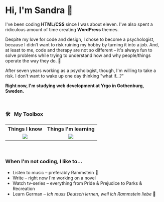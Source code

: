 <h1 align="">Hi, I'm Sandra 👋</h1>
<p>I've been coding <b>HTML/CSS</b> since I was about eleven. I've also spent a ridiculous amount of time creating <b>WordPress</b> themes.</p>
<p>Despite my love for code and design, I chose to become a psychologist, because I didn’t want to risk ruining my hobby by turning it into a job. And, at least to me, code and therapy are not so different – it's always fun to solve problems while trying to understand how and why people/things operate the way they do. 🧠</p>
<p>After seven years working as a psychologist, though, I'm willing to take a risk. I don't want to wake up one day thinking "what if...?"</p>
<p><b>Right now, I'm studying web development at Yrgo in Gothenburg, Sweden.</b></p>
<br />
<h3>🛠️ &nbsp; My Toolbox</h3>
<table>
  <tr>
    <th>Things I know</th>
    <th>Things I'm learning</th>
  </tr>
  <tr align="center">
    <td>
      <img src="https://skill-icons-v2.vercel.app/api/icons?i=html,css,wordpress,photoshop" />
    </td>
    <td><img src="https://skill-icons-v2.vercel.app/api/icons?i=javascript,php,sqlite,figma&theme=dark" /></td>
  </tr>
</table>
<br />
<h3>When I'm not coding, I like to...</h3>

* Listen to music – preferably Rammstein :metal:
* Write – right now I'm working on a novel
* Watch tv-series – everything from Pride & Prejudice to Parks & Recreation
* Learn German – *Ich muss Deutsch lernen, weil ich Rammstein liebe* 🖤

<!--
**sanlof/sanlof** is a ✨ _special_ ✨ repository because its `README.md` (this file) appears on your GitHub profile.

Here are some ideas to get you started:

- 🔭 I’m currently working on ...
- 🌱 I’m currently learning ...
- 👯 I’m looking to collaborate on ...
- 🤔 I’m looking for help with ...
- 💬 Ask me about ...
- 📫 How to reach me: ...
- 😄 Pronouns: ...
- ⚡ Fun fact: ...
-->
